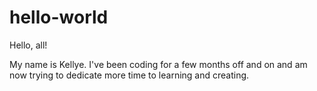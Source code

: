 # hello-world

Hello, all!

My name is Kellye.  I've been coding for a few months off and on and am now trying to dedicate more time to learning and creating.
